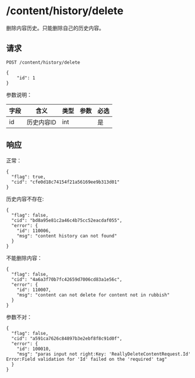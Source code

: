 # /content/history/delete

删除内容历史。只能删除自己的历史内容。

## 请求

```
POST /content/history/delete

{
	"id": 1
}
```

参数说明：

| 字段   |      含义   |类型  |   参数 |  必选 |
|----------|--------|------|------|------|
| id | 历史内容ID | int | | 是 |


## 响应

正常：

```
{
  "flag": true,
  "cid": "cfe0d18c74154f21a56169ee9b313d01"
}
```

历史内容不存在:

```
{
  "flag": false,
  "cid": "bd8a95e81c2a46c4b75cc52eacdaf055",
  "error": {
    "id": 110006,
    "msg": "content history can not found"
  }
}
```

不能删除内容：

```
{
  "flag": false,
  "cid": "4a6a3f70b7fc42659d7006cd83a1e56c",
  "error": {
    "id": 110007,
    "msg": "content can not delete for content not in rubbish"
  }
}
```

参数不对：

```
{
  "flag": false,
  "cid": "a591ca7626c84897b3e2ebf8f8c91d0f",
  "error": {
    "id": 100010,
    "msg": "paras input not right:Key: 'ReallyDeleteContentRequest.Id' Error:Field validation for 'Id' failed on the 'required' tag"
  }
}
```